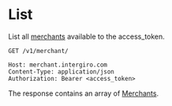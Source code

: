 # List

List all [merchants](./reference.html#merchant) available to the access_token.

``` {1}
GET /v1/merchant/

Host: merchant.intergiro.com
Content-Type: application/json
Authorization: Bearer <access_token>
```

The response contains an array of [Merchants](./reference.html#merchant).
